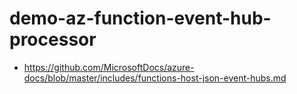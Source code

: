 # demo-az-function-event-hub-processor
 
- https://github.com/MicrosoftDocs/azure-docs/blob/master/includes/functions-host-json-event-hubs.md